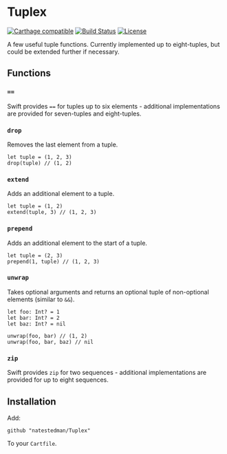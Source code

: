 # Tuplex
[![Carthage compatible](https://img.shields.io/badge/Carthage-compatible-4BC51D.svg?style=flat)](https://github.com/Carthage/Carthage)
[![Build Status](https://travis-ci.org/natestedman/Tuplex.svg?branch=master)](https://travis-ci.org/natestedman/Tuplex)
[![License](https://img.shields.io/badge/license-Creative%20Commons%20Zero%20v1.0%20Universal-blue.svg)](https://creativecommons.org/publicdomain/zero/1.0/)

A few useful tuple functions. Currently implemented up to eight-tuples, but could be extended further if necessary.

## Functions
### `==`
Swift provides `==` for tuples up to six elements - additional implementations are provided for seven-tuples and eight-tuples.

### `drop`
Removes the last element from a tuple.

    let tuple = (1, 2, 3)
    drop(tuple) // (1, 2)

### `extend`
Adds an additional element to a tuple.

    let tuple = (1, 2)
    extend(tuple, 3) // (1, 2, 3)

### `prepend`
Adds an additional element to the start of a tuple.

    let tuple = (2, 3)
    prepend(1, tuple) // (1, 2, 3)

### `unwrap`
Takes optional arguments and returns an optional tuple of non-optional elements (similar to `&&`).

    let foo: Int? = 1
    let bar: Int? = 2
    let baz: Int? = nil
    
    unwrap(foo, bar) // (1, 2)
    unwrap(foo, bar, baz) // nil

### `zip`
Swift provides `zip` for two sequences - additional implementations are provided for up to eight sequences.

## Installation

Add:

    github "natestedman/Tuplex"

To your `Cartfile`.
